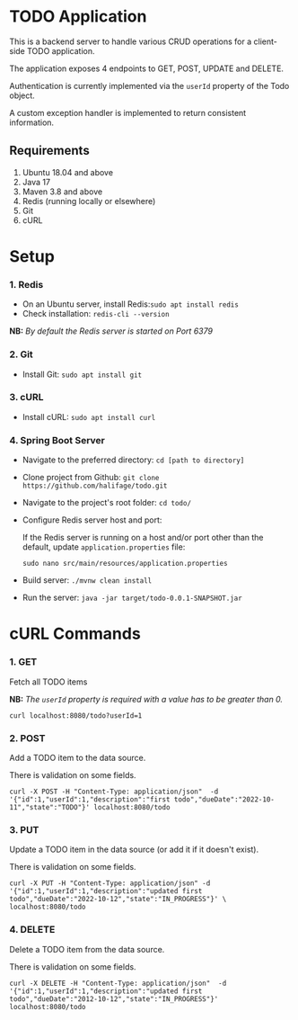 # TODO Application
This is a backend server to handle various CRUD operations for a client-side TODO application.

The application exposes 4 endpoints to GET, POST, UPDATE and DELETE. 

Authentication is currently implemented via the `userId` property of the Todo object.

A custom exception handler is implemented to return consistent information. 

## Requirements
1. Ubuntu 18.04 and above
2. Java 17
3. Maven 3.8 and above
4. Redis (running locally or elsewhere)
5. Git
6. cURL

# Setup
### 1. Redis
- On an Ubuntu server, install Redis:`sudo apt install redis`
- Check installation: `redis-cli --version`

**NB:** *By default the Redis server is started on Port 6379*

### 2. Git
- Install Git: `sudo apt install git`

### 3. cURL
- Install cURL: `sudo apt install curl`

### 4. Spring Boot Server 
- Navigate to the preferred directory: `cd [path to directory]`
- Clone project from Github: `git clone https://github.com/halifage/todo.git`
- Navigate to the project's root folder: `cd todo/`

- Configure Redis server host and port:

   If the Redis server is running on a host and/or port other than the default, update `application.properties` file:

   `sudo nano src/main/resources/application.properties`

- Build server: `./mvnw clean install`
- Run the server: `java -jar target/todo-0.0.1-SNAPSHOT.jar`


# cURL Commands
### 1. GET
Fetch all TODO items

**NB:** *The `userId` property is required with a value has to be greater than 0.*

`curl localhost:8080/todo?userId=1`

### 2. POST
Add a TODO item to the data source.

There is validation on some fields.

`curl -X POST -H "Content-Type: application/json" 
-d '{"id":1,"userId":1,"description":"first todo","dueDate":"2022-10-11","state":"TODO"}'
localhost:8080/todo`

### 3. PUT
Update a TODO item in the data source (or add it if it doesn't exist).

There is validation on some fields.

`curl -X PUT -H "Content-Type: application/json"
-d '{"id":1,"userId":1,"description":"updated first todo","dueDate":"2022-10-12","state":"IN_PROGRESS"}' \
localhost:8080/todo`

### 4. DELETE
Delete a TODO item from the data source.

There is validation on some fields.

`curl -X DELETE -H "Content-Type: application/json" 
-d '{"id":1,"userId":1,"description":"updated first todo","dueDate":"2012-10-12","state":"IN_PROGRESS"}' 
localhost:8080/todo`
